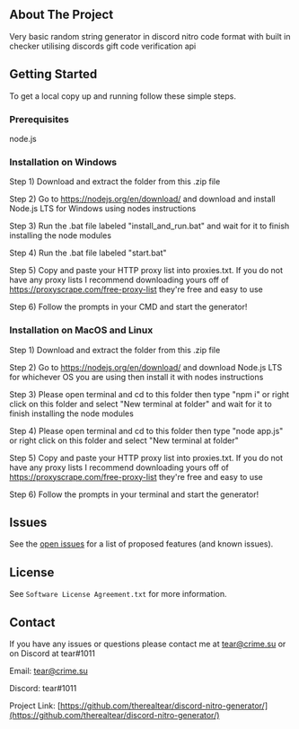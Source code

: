 

## About The Project

Very basic random string generator in discord nitro code format with built in checker utilising discords gift code verification api


## Getting Started

To get a local copy up and running follow these simple steps.

### Prerequisites

node.js

### Installation on Windows

Step 1) Download and extract the folder from this .zip file

Step 2) Go to https://nodejs.org/en/download/ and download and install Node.js LTS for Windows using nodes instructions

Step 3) Run the .bat file labeled "install_and_run.bat" and wait for it to finish installing the node modules

Step 4) Run the .bat file labeled "start.bat"

Step 5) Copy and paste your HTTP proxy list into proxies.txt. If you do not have any proxy lists I recommend downloading yours off of https://proxyscrape.com/free-proxy-list they're free and easy to use

Step 6) Follow the prompts in your CMD and start the generator!

### Installation on MacOS and Linux

Step 1) Download and extract the folder from this .zip file

Step 2) Go to https://nodejs.org/en/download/ and download Node.js LTS for whichever OS you are using then install it with nodes instructions

Step 3) Please open terminal and cd to this folder then type "npm i" or right click on this folder and select "New terminal at folder" and wait for it to finish installing the node modules

Step 4) Please open terminal and cd to this folder then type "node app.js" or right click on this folder and select "New terminal at folder"

Step 5) Copy and paste your HTTP proxy list into proxies.txt. If you do not have any proxy lists I recommend downloading yours off of https://proxyscrape.com/free-proxy-list they're free and easy to use

Step 6) Follow the prompts in your terminal and start the generator!


## Issues

See the [open issues](https://github.com/therealtear/discord-nitro-generator/issues) for a list of proposed features (and known issues).


## License

See `Software License Agreement.txt` for more information.

## Contact
If you have any issues or questions please contact me at tear@crime.su or on Discord at tear#1011

Email: tear@crime.su

Discord: tear#1011

Project Link: [https://github.com/therealtear/discord-nitro-generator/](https://github.com/therealtear/discord-nitro-generator/)

